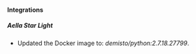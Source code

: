 #### Integrations
##### Aella Star Light
- Updated the Docker image to: *demisto/python:2.7.18.27799*.

